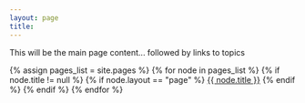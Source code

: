 ```yaml
---
layout: page
title: 
---
```


<p class="message">
  This will be the main page content... followed by links to topics
</p>

{% assign pages_list = site.pages %}
{% for node in pages_list %}
  {% if node.title != null %}
    {% if node.layout == "page" %}
<a href="{{ node.url }}">{{ node.title }}</a>
    {% endif %}
  {% endif %}
{% endfor %}

